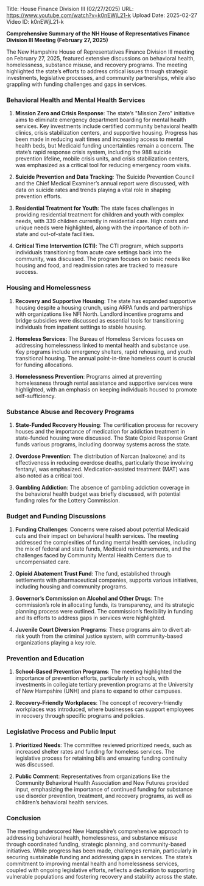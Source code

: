 Title: House Finance Division III (02/27/2025)
URL: https://www.youtube.com/watch?v=k0nEWjL21-k
Upload Date: 2025-02-27
Video ID: k0nEWjL21-k

**Comprehensive Summary of the NH House of Representatives Finance Division III Meeting (February 27, 2025)**

The New Hampshire House of Representatives Finance Division III meeting on February 27, 2025, featured extensive discussions on behavioral health, homelessness, substance misuse, and recovery programs. The meeting highlighted the state’s efforts to address critical issues through strategic investments, legislative processes, and community partnerships, while also grappling with funding challenges and gaps in services.

### **Behavioral Health and Mental Health Services**
1. **Mission Zero and Crisis Response**: The state’s "Mission Zero" initiative aims to eliminate emergency department boarding for mental health services. Key investments include certified community behavioral health clinics, crisis stabilization centers, and supportive housing. Progress has been made in reducing wait times and increasing access to mental health beds, but Medicaid funding uncertainties remain a concern. The state’s rapid response crisis system, including the 988 suicide prevention lifeline, mobile crisis units, and crisis stabilization centers, was emphasized as a critical tool for reducing emergency room visits.

2. **Suicide Prevention and Data Tracking**: The Suicide Prevention Council and the Chief Medical Examiner’s annual report were discussed, with data on suicide rates and trends playing a vital role in shaping prevention efforts.

3. **Residential Treatment for Youth**: The state faces challenges in providing residential treatment for children and youth with complex needs, with 339 children currently in residential care. High costs and unique needs were highlighted, along with the importance of both in-state and out-of-state facilities.

4. **Critical Time Intervention (CTI)**: The CTI program, which supports individuals transitioning from acute care settings back into the community, was discussed. The program focuses on basic needs like housing and food, and readmission rates are tracked to measure success.

### **Housing and Homelessness**
1. **Recovery and Supportive Housing**: The state has expanded supportive housing despite a housing crunch, using ARPA funds and partnerships with organizations like NFI North. Landlord incentive programs and bridge subsidies were discussed as essential tools for transitioning individuals from inpatient settings to stable housing.

2. **Homeless Services**: The Bureau of Homeless Services focuses on addressing homelessness linked to mental health and substance use. Key programs include emergency shelters, rapid rehousing, and youth transitional housing. The annual point-in-time homeless count is crucial for funding allocations.

3. **Homelessness Prevention**: Programs aimed at preventing homelessness through rental assistance and supportive services were highlighted, with an emphasis on keeping individuals housed to promote self-sufficiency.

### **Substance Abuse and Recovery Programs**
1. **State-Funded Recovery Housing**: The certification process for recovery houses and the importance of medication for addiction treatment in state-funded housing were discussed. The State Opioid Response Grant funds various programs, including doorway systems across the state.

2. **Overdose Prevention**: The distribution of Narcan (naloxone) and its effectiveness in reducing overdose deaths, particularly those involving fentanyl, was emphasized. Medication-assisted treatment (MAT) was also noted as a critical tool.

3. **Gambling Addiction**: The absence of gambling addiction coverage in the behavioral health budget was briefly discussed, with potential funding roles for the Lottery Commission.

### **Budget and Funding Discussions**
1. **Funding Challenges**: Concerns were raised about potential Medicaid cuts and their impact on behavioral health services. The meeting addressed the complexities of funding mental health services, including the mix of federal and state funds, Medicaid reimbursements, and the challenges faced by Community Mental Health Centers due to uncompensated care.

2. **Opioid Abatement Trust Fund**: The fund, established through settlements with pharmaceutical companies, supports various initiatives, including housing and community programs.

3. **Governor’s Commission on Alcohol and Other Drugs**: The commission’s role in allocating funds, its transparency, and its strategic planning process were outlined. The commission’s flexibility in funding and its efforts to address gaps in services were highlighted.

4. **Juvenile Court Diversion Programs**: These programs aim to divert at-risk youth from the criminal justice system, with community-based organizations playing a key role.

### **Prevention and Education**
1. **School-Based Prevention Programs**: The meeting highlighted the importance of prevention efforts, particularly in schools, with investments in collegiate tertiary prevention programs at the University of New Hampshire (UNH) and plans to expand to other campuses.

2. **Recovery-Friendly Workplaces**: The concept of recovery-friendly workplaces was introduced, where businesses can support employees in recovery through specific programs and policies.

### **Legislative Process and Public Input**
1. **Prioritized Needs**: The committee reviewed prioritized needs, such as increased shelter rates and funding for homeless services. The legislative process for retaining bills and ensuring funding continuity was discussed.

2. **Public Comment**: Representatives from organizations like the Community Behavioral Health Association and New Futures provided input, emphasizing the importance of continued funding for substance use disorder prevention, treatment, and recovery programs, as well as children’s behavioral health services.

### **Conclusion**
The meeting underscored New Hampshire’s comprehensive approach to addressing behavioral health, homelessness, and substance misuse through coordinated funding, strategic planning, and community-based initiatives. While progress has been made, challenges remain, particularly in securing sustainable funding and addressing gaps in services. The state’s commitment to improving mental health and homelessness services, coupled with ongoing legislative efforts, reflects a dedication to supporting vulnerable populations and fostering recovery and stability across the state.